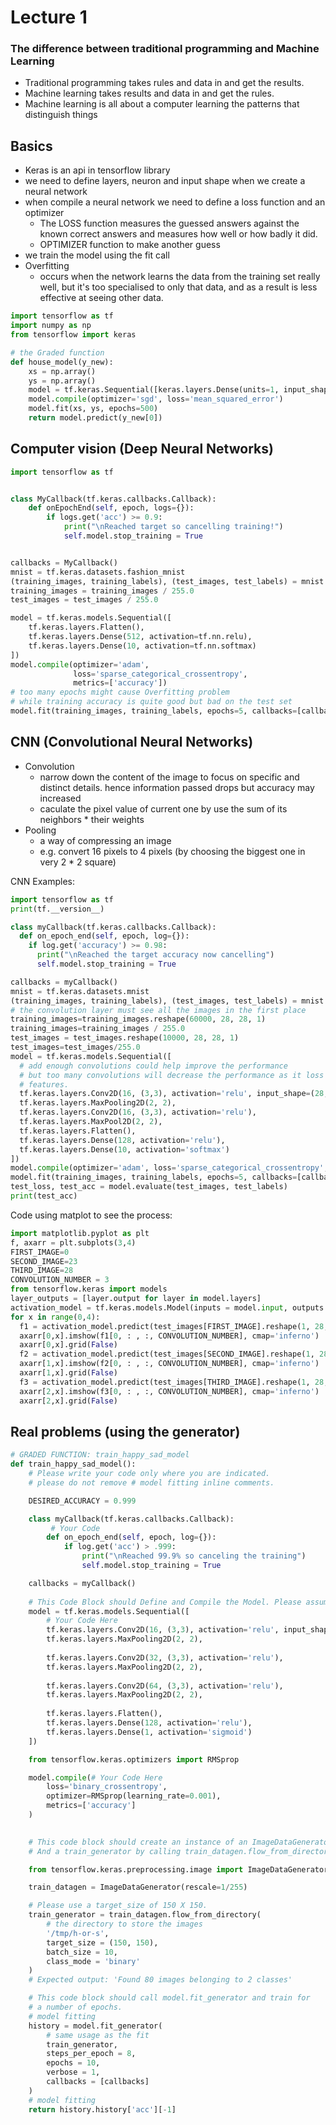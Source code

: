 # Lecture 1

### The difference between traditional programming and Machine Learning
- Traditional programming takes rules and data in and get the results.
- Machine learning takes results and data in and get the rules.
- Machine learning is all about a computer learning the patterns that distinguish things

## Basics
- Keras is an api in tensorflow library
- we need to define layers, neuron and input shape when we create a neural network
- when compile a neural network we need to define a loss function and an optimizer
    - The LOSS function measures the guessed answers against the known correct answers and measures how well or how badly it did.
    - OPTIMIZER function to make another guess
- we train the model using the fit call
- Overfitting
    -  occurs when the network learns the data from the training set really well, but it's too specialised to only that data, and as a result is less effective at seeing other data.
```python
import tensorflow as tf
import numpy as np
from tensorflow import keras

# the Graded function
def house_model(y_new):
    xs = np.array()
    ys = np.array()
    model = tf.keras.Sequential([keras.layers.Dense(units=1, input_shape=[1])])
    model.compile(optimizer='sgd', loss='mean_squared_error')
    model.fit(xs, ys, epochs=500)
    return model.predict(y_new[0])
```

## Computer vision (Deep Neural Networks)
```python
import tensorflow as tf


class MyCallback(tf.keras.callbacks.Callback):
    def onEpochEnd(self, epoch, logs={}):
        if logs.get('acc') >= 0.9:
            print("\nReached target so cancelling training!")
            self.model.stop_training = True


callbacks = MyCallback()
mnist = tf.keras.datasets.fashion_mnist
(training_images, training_labels), (test_images, test_labels) = mnist.load_data()
training_images = training_images / 255.0
test_images = test_images / 255.0

model = tf.keras.models.Sequential([
    tf.keras.layers.Flatten(),
    tf.keras.layers.Dense(512, activation=tf.nn.relu),
    tf.keras.layers.Dense(10, activation=tf.nn.softmax)
])
model.compile(optimizer='adam',
              loss='sparse_categorical_crossentropy',
              metrics=['accuracy'])
# too many epochs might cause Overfitting problem
# while training accuracy is quite good but bad on the test set
model.fit(training_images, training_labels, epochs=5, callbacks=[callbacks])

```

## CNN (Convolutional Neural Networks)
- Convolution
    - narrow down the content of the image to focus on specific and distinct details. hence information passed drops but accuracy may increased
    - caculate the pixel value of current one by use the sum of its neighbors * their weights
- Pooling
    - a way of compressing an image
    - e.g. convert 16 pixels to 4 pixels (by choosing the biggest one in very 2 * 2 square)

CNN Examples:
```Python
import tensorflow as tf
print(tf.__version__)

class myCallback(tf.keras.callbacks.Callback):
  def on_epoch_end(self, epoch, log={}):
    if log.get('accuracy') >= 0.98:
      print("\nReached the target accuracy now cancelling")
      self.model.stop_training = True

callbacks = myCallback()
mnist = tf.keras.datasets.mnist
(training_images, training_labels), (test_images, test_labels) = mnist.load_data()
# the convolution layer must see all the images in the first place
training_images=training_images.reshape(60000, 28, 28, 1)
training_images=training_images / 255.0
test_images = test_images.reshape(10000, 28, 28, 1)
test_images=test_images/255.0
model = tf.keras.models.Sequential([
  # add enough convolutions could help improve the performance
  # but too many convolutions will decrease the performance as it loss too many
  # features.
  tf.keras.layers.Conv2D(16, (3,3), activation='relu', input_shape=(28, 28, 1)),
  tf.keras.layers.MaxPooling2D(2, 2),
  tf.keras.layers.Conv2D(16, (3,3), activation='relu'),
  tf.keras.layers.MaxPool2D(2, 2),
  tf.keras.layers.Flatten(),
  tf.keras.layers.Dense(128, activation='relu'),
  tf.keras.layers.Dense(10, activation='softmax')
])
model.compile(optimizer='adam', loss='sparse_categorical_crossentropy', metrics=['accuracy'])
model.fit(training_images, training_labels, epochs=5, callbacks=[callbacks])
test_loss, test_acc = model.evaluate(test_images, test_labels)
print(test_acc)
```

Code using matplot to see the process:
```Python
import matplotlib.pyplot as plt
f, axarr = plt.subplots(3,4)
FIRST_IMAGE=0
SECOND_IMAGE=23
THIRD_IMAGE=28
CONVOLUTION_NUMBER = 3
from tensorflow.keras import models
layer_outputs = [layer.output for layer in model.layers]
activation_model = tf.keras.models.Model(inputs = model.input, outputs = layer_outputs)
for x in range(0,4):
  f1 = activation_model.predict(test_images[FIRST_IMAGE].reshape(1, 28, 28, 1))[x]
  axarr[0,x].imshow(f1[0, : , :, CONVOLUTION_NUMBER], cmap='inferno')
  axarr[0,x].grid(False)
  f2 = activation_model.predict(test_images[SECOND_IMAGE].reshape(1, 28, 28, 1))[x]
  axarr[1,x].imshow(f2[0, : , :, CONVOLUTION_NUMBER], cmap='inferno')
  axarr[1,x].grid(False)
  f3 = activation_model.predict(test_images[THIRD_IMAGE].reshape(1, 28, 28, 1))[x]
  axarr[2,x].imshow(f3[0, : , :, CONVOLUTION_NUMBER], cmap='inferno')
  axarr[2,x].grid(False)
```

## Real problems (using the generator)

```Python
# GRADED FUNCTION: train_happy_sad_model
def train_happy_sad_model():
    # Please write your code only where you are indicated.
    # please do not remove # model fitting inline comments.

    DESIRED_ACCURACY = 0.999

    class myCallback(tf.keras.callbacks.Callback):
         # Your Code
        def on_epoch_end(self, epoch, log={}):
            if log.get('acc') > .999:
                print("\nReached 99.9% so canceling the training")
                self.model.stop_training = True

    callbacks = myCallback()
    
    # This Code Block should Define and Compile the Model. Please assume the images are 150 X 150 in your implementation.
    model = tf.keras.models.Sequential([
        # Your Code Here
        tf.keras.layers.Conv2D(16, (3,3), activation='relu', input_shape=(150, 150, 3)),
        tf.keras.layers.MaxPooling2D(2, 2),
        
        tf.keras.layers.Conv2D(32, (3,3), activation='relu'),
        tf.keras.layers.MaxPooling2D(2, 2),
        
        tf.keras.layers.Conv2D(64, (3,3), activation='relu'),
        tf.keras.layers.MaxPooling2D(2, 2),
        
        tf.keras.layers.Flatten(),
        tf.keras.layers.Dense(128, activation='relu'),
        tf.keras.layers.Dense(1, activation='sigmoid')
    ])

    from tensorflow.keras.optimizers import RMSprop

    model.compile(# Your Code Here
        loss='binary_crossentropy',
        optimizer=RMSprop(learning_rate=0.001),
        metrics=['accuracy']
    )
        

    # This code block should create an instance of an ImageDataGenerator called train_datagen 
    # And a train_generator by calling train_datagen.flow_from_directory

    from tensorflow.keras.preprocessing.image import ImageDataGenerator

    train_datagen = ImageDataGenerator(rescale=1/255)

    # Please use a target_size of 150 X 150.
    train_generator = train_datagen.flow_from_directory(
        # the directory to store the images
        '/tmp/h-or-s',
        target_size = (150, 150),
        batch_size = 10,
        class_mode = 'binary'
    )
    # Expected output: 'Found 80 images belonging to 2 classes'

    # This code block should call model.fit_generator and train for
    # a number of epochs.
    # model fitting
    history = model.fit_generator(
        # same usage as the fit
        train_generator,
        steps_per_epoch = 8,
        epochs = 10,
        verbose = 1,
        callbacks = [callbacks]
    )
    # model fitting
    return history.history['acc'][-1]
```